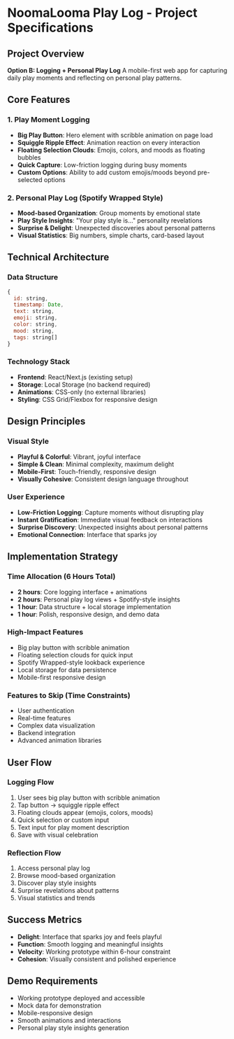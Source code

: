 # NoomaLooma Play Log - Project Specifications

## Project Overview
**Option B: Logging + Personal Play Log**
A mobile-first web app for capturing daily play moments and reflecting on personal play patterns.

## Core Features

### 1. Play Moment Logging
- **Big Play Button**: Hero element with scribble animation on page load
- **Squiggle Ripple Effect**: Animation reaction on every interaction
- **Floating Selection Clouds**: Emojis, colors, and moods as floating bubbles
- **Quick Capture**: Low-friction logging during busy moments
- **Custom Options**: Ability to add custom emojis/moods beyond pre-selected options

### 2. Personal Play Log (Spotify Wrapped Style)
- **Mood-based Organization**: Group moments by emotional state
- **Play Style Insights**: "Your play style is..." personality revelations
- **Surprise & Delight**: Unexpected discoveries about personal patterns
- **Visual Statistics**: Big numbers, simple charts, card-based layout

## Technical Architecture

### Data Structure
```javascript
{
  id: string,
  timestamp: Date,
  text: string,
  emoji: string,
  color: string,
  mood: string,
  tags: string[]
}
```

### Technology Stack
- **Frontend**: React/Next.js (existing setup)
- **Storage**: Local Storage (no backend required)
- **Animations**: CSS-only (no external libraries)
- **Styling**: CSS Grid/Flexbox for responsive design

## Design Principles

### Visual Style
- **Playful & Colorful**: Vibrant, joyful interface
- **Simple & Clean**: Minimal complexity, maximum delight
- **Mobile-First**: Touch-friendly, responsive design
- **Visually Cohesive**: Consistent design language throughout

### User Experience
- **Low-Friction Logging**: Capture moments without disrupting play
- **Instant Gratification**: Immediate visual feedback on interactions
- **Surprise Discovery**: Unexpected insights about personal patterns
- **Emotional Connection**: Interface that sparks joy

## Implementation Strategy

### Time Allocation (6 Hours Total)
- **2 hours**: Core logging interface + animations
- **2 hours**: Personal play log views + Spotify-style insights
- **1 hour**: Data structure + local storage implementation
- **1 hour**: Polish, responsive design, and demo data

### High-Impact Features
- Big play button with scribble animation
- Floating selection clouds for quick input
- Spotify Wrapped-style lookback experience
- Local storage for data persistence
- Mobile-first responsive design

### Features to Skip (Time Constraints)
- User authentication
- Real-time features
- Complex data visualization
- Backend integration
- Advanced animation libraries

## User Flow

### Logging Flow
1. User sees big play button with scribble animation
2. Tap button → squiggle ripple effect
3. Floating clouds appear (emojis, colors, moods)
4. Quick selection or custom input
5. Text input for play moment description
6. Save with visual celebration

### Reflection Flow
1. Access personal play log
2. Browse mood-based organization
3. Discover play style insights
4. Surprise revelations about patterns
5. Visual statistics and trends

## Success Metrics
- **Delight**: Interface that sparks joy and feels playful
- **Function**: Smooth logging and meaningful insights
- **Velocity**: Working prototype within 6-hour constraint
- **Cohesion**: Visually consistent and polished experience

## Demo Requirements
- Working prototype deployed and accessible
- Mock data for demonstration
- Mobile-responsive design
- Smooth animations and interactions
- Personal play style insights generation
